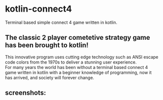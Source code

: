 # kotlin-connect4
Terminal based simple connect 4 game written in kotlin.

## The classic 2 player cometetive strategy game has been brought to kotlin!
This innovative program uses cutting edge technology such as ANSI escape code colors from the 1970s to deliver a stunning user experience. 
<br>
For many years the world has been without a terminal based connect 4 game written in kotlin with a beginner knowledge of programming, now it has arrived, and society will forever change.
<br>
## screenshots:

